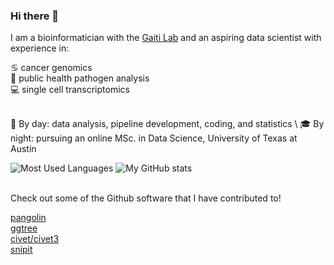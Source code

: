 ### Hi there 👋

I am a bioinformatician with the [Gaiti Lab](https://www.gaitilab.com/) and an aspiring data scientist with experience in:

♋ cancer genomics \
🐛 public health pathogen analysis \
💻 single cell transcriptomics

<br/> 
🔬 By day: data analysis, pipeline development, coding, and statistics \
🎓 By night: pursuing an online MSc. in Data Science, University of Texas at Austin

<br/> 

![Most Used Languages](https://github-readme-stats.vercel.app/api/top-langs/?username=matt-sd-watson&hide=html,jupyter%20notebook&theme=tokyonight)
![[My GitHub stats](https://github-readme-stats.vercel.app/api?username=matt-sd-watson&count_private=true&show_icons=true&include_all_commits=true)](https://github.com/matt-sd-watson/github-readme-stats)


<br/> 
Check out some of the Github software that I have contributed to!

[pangolin](https://github.com/cov-lineages/pangolin) \
[ggtree](https://github.com/YuLab-SMU/ggtree) \
[civet/civet3](https://github.com/artic-network/civet) \
[snipit](https://github.com/aineniamh/snipit)
